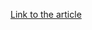 [Link to the article](https://zscaler.com/blogs/research/chanitor-downloader-actively-installing-vawtrak)
